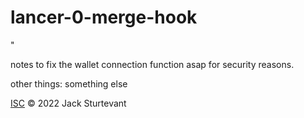 # lancer-0-merge-hook

<!-- Hello there submitter2-->"
notes to fix the wallet connection function asap for security reasons. 

other things: 
something else

[ISC](LICENSE) © 2022 Jack Sturtevant
